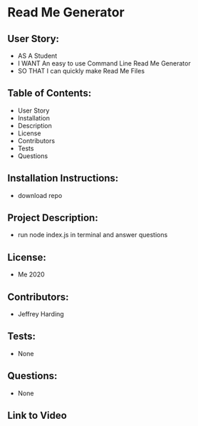 # Read Me Generator

## User Story:
* AS A Student
* I WANT An easy to use Command Line Read Me Generator
* SO THAT I can quickly make Read Me Files

## Table of Contents:
* User Story
* Installation
* Description
* License
* Contributors
* Tests
* Questions

## Installation Instructions:
* download repo

## Project Description:
* run node index.js in terminal and answer questions

## License:
* Me 2020

## Contributors:
* Jeffrey Harding

## Tests:
* None

## Questions:
* None

## Link to Video
